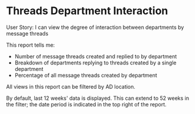 # Threads Department Interaction
User Story: I can view the degree of interaction between departments by message threads

This report tells me: 
- Number of message threads created and replied to by department
- Breakdown of departments replying to threads created by a single department
- Percentage of all message threads created by department

All views in this report can be filtered by AD location. 

By default, last 12 weeks' data is displayed. This can extend to 52 weeks in the filter; the date period is indicated in the top right of the report.  
